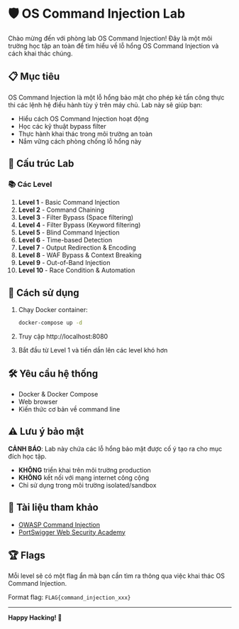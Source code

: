 # 🛡️ OS Command Injection Lab

Chào mừng đến với phòng lab OS Command Injection! Đây là một môi trường học tập an toàn để tìm hiểu về lỗ hổng OS Command Injection và cách khai thác chúng.

## 📋 Mục tiêu

OS Command Injection là một lỗ hổng bảo mật cho phép kẻ tấn công thực thi các lệnh hệ điều hành tùy ý trên máy chủ. Lab này sẽ giúp bạn:

- Hiểu cách OS Command Injection hoạt động
- Học các kỹ thuật bypass filter
- Thực hành khai thác trong môi trường an toàn
- Nắm vững cách phòng chống lỗ hổng này

## 🎯 Cấu trúc Lab

### 📚 Các Level

1. **Level 1** - Basic Command Injection
2. **Level 2** - Command Chaining
3. **Level 3** - Filter Bypass (Space filtering)
4. **Level 4** - Filter Bypass (Keyword filtering)
5. **Level 5** - Blind Command Injection
6. **Level 6** - Time-based Detection
7. **Level 7** - Output Redirection & Encoding
8. **Level 8** - WAF Bypass & Context Breaking
9. **Level 9** - Out-of-Band Injection
10. **Level 10** - Race Condition & Automation

## 🚀 Cách sử dụng

1. Chạy Docker container:
   ```bash
   docker-compose up -d
   ```

2. Truy cập http://localhost:8080

3. Bắt đầu từ Level 1 và tiến dần lên các level khó hơn

## 🛠️ Yêu cầu hệ thống

- Docker & Docker Compose
- Web browser
- Kiến thức cơ bản về command line

## ⚠️ Lưu ý bảo mật

**CẢNH BÁO**: Lab này chứa các lỗ hổng bảo mật được cố ý tạo ra cho mục đích học tập. 

- **KHÔNG** triển khai trên môi trường production
- **KHÔNG** kết nối với mạng internet công cộng
- Chỉ sử dụng trong môi trường isolated/sandbox

## 📖 Tài liệu tham khảo

- [OWASP Command Injection](https://owasp.org/www-community/attacks/Command_Injection)
- [PortSwigger Web Security Academy](https://portswigger.net/web-security/os-command-injection)

## 🏆 Flags

Mỗi level sẽ có một flag ẩn mà bạn cần tìm ra thông qua việc khai thác OS Command Injection.

Format flag: `FLAG{command_injection_xxx}`

---

**Happy Hacking! 🔐**